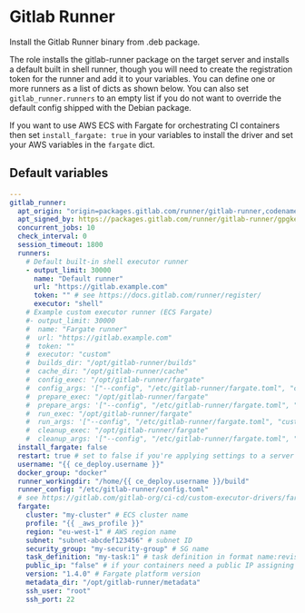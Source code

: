 # Gitlab Runner
Install the Gitlab Runner binary from .deb package.
<!--TOC-->
<!--ENDTOC-->

The role installs the gitlab-runner package on the target server and installs a default built in shell runner, though you will need to create the registration token for the runner and add it to your variables. You can define one or more runners as a list of dicts as shown below. You can also set `gitlab_runner.runners` to an empty list if you do not want to override the default config shipped with the Debian package.

If you want to use AWS ECS with Fargate for orchestrating CI containers then set `install_fargate: true` in your variables to install the driver and set your AWS variables in the `fargate` dict.

<!--ROLEVARS-->
## Default variables
```yaml
---
gitlab_runner:
  apt_origin: "origin=packages.gitlab.com/runner/gitlab-runner,codename=${distro_codename},label=gitlab-runner" # used by apt_unattended_upgrades
  apt_signed_by: https://packages.gitlab.com/runner/gitlab-runner/gpgkey
  concurrent_jobs: 10
  check_interval: 0
  session_timeout: 1800
  runners:
    # Default built-in shell executor runner
    - output_limit: 30000
      name: "Default runner"
      url: "https://gitlab.example.com"
      token: "" # see https://docs.gitlab.com/runner/register/
      executor: "shell"
    # Example custom executor runner (ECS Fargate)
    #- output_limit: 30000
    #  name: "Fargate runner"
    #  url: "https://gitlab.example.com"
    #  token: ""
    #  executor: "custom"
    #  builds_dir: "/opt/gitlab-runner/builds"
    #  cache_dir: "/opt/gitlab-runner/cache"
    #  config_exec: "/opt/gitlab-runner/fargate"
    #  config_args: '["--config", "/etc/gitlab-runner/fargate.toml", "custom", "config"]'
    #  prepare_exec: "/opt/gitlab-runner/fargate"
    #  prepare_args: '["--config", "/etc/gitlab-runner/fargate.toml", "custom", "prepare"]'
    #  run_exec: "/opt/gitlab-runner/fargate"
    #  run_args: '["--config", "/etc/gitlab-runner/fargate.toml", "custom", "run"]'
    #  cleanup_exec: "/opt/gitlab-runner/fargate"
    #  cleanup_args: '["--config", "/etc/gitlab-runner/fargate.toml", "custom", "cleanup"]'
  install_fargate: false
  restart: true # set to false if you're applying settings to a server responsible for its own runners
  username: "{{ ce_deploy.username }}"
  docker_group: "docker"
  runner_workingdir: "/home/{{ ce_deploy.username }}/build"
  runner_config: "/etc/gitlab-runner/config.toml"
  # see https://gitlab.com/gitlab-org/ci-cd/custom-executor-drivers/fargate/-/tree/master/docs
  fargate:
    cluster: "my-cluster" # ECS cluster name
    profile: "{{ _aws_profile }}"
    region: "eu-west-1" # AWS region name
    subnet: "subnet-abcdef123456" # subnet ID
    security_group: "my-security-group" # SG name
    task_definition: "my-task:1" # task definition in format name:revision, if revision is not provided ECS will use latest
    public_ip: "false" # if your containers need a public IP assigning
    version: "1.4.0" # Fargate platform version
    metadata_dir: "/opt/gitlab-runner/metadata"
    ssh_user: "root"
    ssh_port: 22

```

<!--ENDROLEVARS-->
